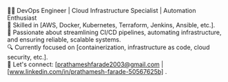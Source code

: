 👨‍💻 DevOps Engineer | Cloud Infrastructure Specialist | Automation Enthusiast  
🔧 Skilled in [AWS, Docker, Kubernetes, Terraform, Jenkins, Ansible, etc.].  
🚀 Passionate about streamlining CI/CD pipelines, automating infrastructure, and ensuring reliable, scalable systems.  
🔍 Currently focused on [containerization, infrastructure as code, cloud security, etc.].  
💬 Let's connect: [prathameshfarade2003@gmail.com | [www.linkedin.com/in/prathamesh-farade-50567625b] .
